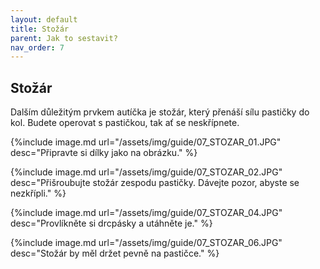 ```yaml
---
layout: default
title: Stožár
parent: Jak to sestavit?
nav_order: 7
---
```


## Stožár

Dalším důležitým prvkem autíčka je stožár, který přenáší sílu pastičky do kol. Budete operovat s pastičkou, tak ať se neskřípnete.

{%include image.md
url="/assets/img/guide/07_STOZAR_01.JPG"
desc="Připravte si dílky jako na obrázku."
%}

{%include image.md
url="/assets/img/guide/07_STOZAR_02.JPG"
desc="Přišroubujte stožár zespodu pastičky. Dávejte pozor, abyste se nezkřípli."
%}

{%include image.md
url="/assets/img/guide/07_STOZAR_04.JPG"
desc="Provlíkněte si drcpásky a utáhněte je."
%}

{%include image.md
url="/assets/img/guide/07_STOZAR_06.JPG"
desc="Stožár by měl držet pevně na pastičce."
%}